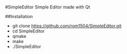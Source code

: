 #SimpleEditor
Simple Editor made with Qt

##Installation
* git clone https://github.com/rom1504/SimpleEditor.git
* cd SimpleEditor
* qmake
* make
* ./SimpleEditor
